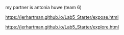 my partner is antonia huwe (team 6) 

https://jerhartman.github.io/Lab5_Starter/expose.html

https://jerhartman.github.io/Lab5_Starter/explore.html
